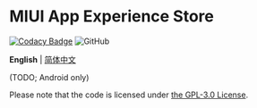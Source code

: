 # MIUI App Experience Store

[![Codacy Badge](https://app.codacy.com/project/badge/Grade/91c6afcbf8254fcbb2b0258a0da2dc09)](https://www.codacy.com/gh/ArvinZJC/MiuiAppExperienceStore/dashboard?utm_source=github.com&amp;utm_medium=referral&amp;utm_content=ArvinZJC/MiuiAppExperienceStore&amp;utm_campaign=Badge_Grade)
![GitHub](https://img.shields.io/github/license/ArvinZJC/MiuiAppExperienceStore)

**English** | [简体中文](https://github.com/ArvinZJC/MiuiAppExperienceStore/blob/main/README-zhCN.md)

(TODO; Android only)

Please note that the code is licensed under [the GPL-3.0 License](https://github.com/ArvinZJC/MiuiAppExperienceStore/blob/main/LICENSE).
